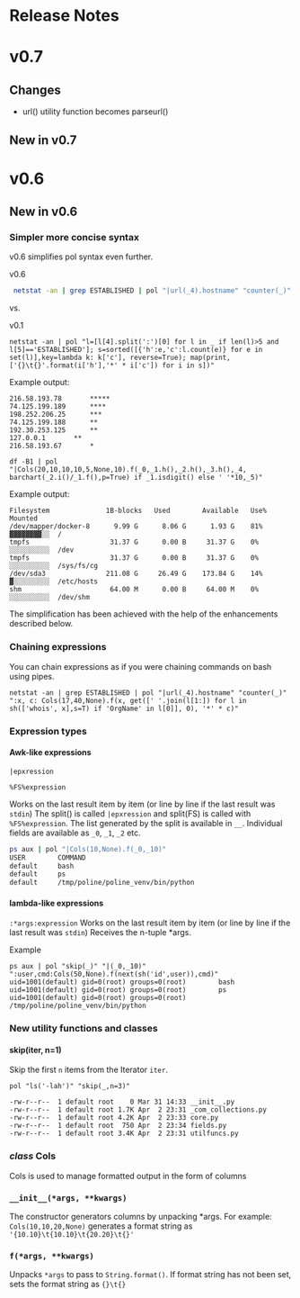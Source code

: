 # Release Notes

# v0.7

## Changes

* url() utility function becomes parseurl()

## New in v0.7


# v0.6

## New in v0.6

### Simpler more concise syntax

v0.6 simplifies pol syntax even further.

v0.6
```bash
 netstat -an | grep ESTABLISHED | pol "|url(_4).hostname" "counter(_)" ":x, c: Cols(17,40).f(x,'*' * c)"
```

vs.

v0.1
```
netstat -an | pol "l=[l[4].split(':')[0] for l in _ if len(l)>5 and l[5]=='ESTABLISHED']; s=sorted([{'h':e,'c':l.count(e)} for e in set(l)],key=lambda k: k['c'], reverse=True); map(print,['{}\t{}'.format(i['h'],'*' * i['c']) for i in s])"
```
Example output:

```
216.58.193.78	    *****
74.125.199.189	    ****
198.252.206.25	    ***
74.125.199.188	    **
192.30.253.125	    **
127.0.0.1	    **
216.58.193.67	    *
```


```
df -B1 | pol "|Cols(20,10,10,10,5,None,10).f(_0,_1.h(),_2.h(),_3.h(),_4, barchart(_2.i()/_1.f(),p=True) if _1.isdigit() else ' '*10,_5)"
```

Example output:

```
Filesystem          	1B-blocks 	Used      	Available 	Use% 	          	Mounted
/dev/mapper/docker-8	  9.99 G  	  8.06 G  	  1.93 G  	81%  	▓▓▓▓▓▓▓▓░░	/
tmpfs               	 31.37 G  	  0.00 B  	 31.37 G  	0%   	░░░░░░░░░░	/dev
tmpfs               	 31.37 G  	  0.00 B  	 31.37 G  	0%   	░░░░░░░░░░	/sys/fs/cg
/dev/sda3           	211.08 G  	 26.49 G  	173.84 G  	14%  	▓░░░░░░░░░	/etc/hosts
shm                 	 64.00 M  	  0.00 B  	 64.00 M  	0%   	░░░░░░░░░░	/dev/shm

```

The simplification has been achieved with the help of the enhancements described below.

### Chaining expressions

You can chain expressions as if you were chaining commands on bash using pipes.

```
netstat -an | grep ESTABLISHED | pol "|url(_4).hostname" "counter(_)" ":x, c: Cols(17,40,None).f(x, get([' '.join(l[1:]) for l in sh(['whois', x],s=T) if 'OrgName' in l[0]], 0), '*' * c)"
```

### Expression types

#### Awk-like expressions
`|epxression`

`%FS%expression`

Works on the last result item by item (or line by line if the last result was ```stdin```)
The split() is called `|epxression` and split(FS) is called with `%FS%expression`.
The list generated by the split is available in `__`.
Individual fields are available as `_0`, `_1`, `_2` etc.

```bash
ps aux | pol "|Cols(10,None).f(_0,_10)"
USER      	COMMAND
default   	bash
default   	ps
default   	/tmp/poline/poline_venv/bin/python
```


#### lambda-like expressions
`:*args:expression`
Works on the last result item by item (or line by line if the last result was ```stdin```)
Receives the n-tuple *args.

Example

```
ps aux | pol "skip(_)" "|(_0,_10)" ":user,cmd:Cols(50,None).f(next(sh('id',user)),cmd)"
uid=1001(default) gid=0(root) groups=0(root)      	bash
uid=1001(default) gid=0(root) groups=0(root)      	ps
uid=1001(default) gid=0(root) groups=0(root)      	/tmp/poline/poline_venv/bin/python
```

### New utility functions and classes

#### skip(iter, n=1)

Skip the first ```n``` items from the Iterator ```iter```.

```
pol "ls('-lah')" "skip(_,n=3)"
```

```
-rw-r--r--  1 default root    0 Mar 31 14:33 __init__.py
-rw-r--r--  1 default root 1.7K Apr  2 23:31 _com_collections.py
-rw-r--r--  1 default root 4.2K Apr  2 23:33 core.py
-rw-r--r--  1 default root  750 Apr  2 23:34 fields.py
-rw-r--r--  1 default root 3.4K Apr  2 23:31 utilfuncs.py
```

### *class* Cols

Cols is used to manage formatted output in the form of columns

### `__init__(*args, **kwargs)`
The constructor generators columns by unpacking *args. For example:
```Cols(10,10,20,None)``` generates a format string as ```'{10.10}\t{10.10}\t{20.20}\t{}'```

### `f(*args, **kwargs)`
Unpacks ```*args``` to pass to ```String.format()```. If format string has not been set, sets the format string as `{}\t{}`



